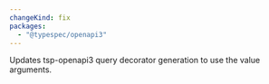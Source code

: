 ```yaml
---
changeKind: fix
packages:
  - "@typespec/openapi3"
---
```


Updates tsp-openapi3 query decorator generation to use the value arguments.